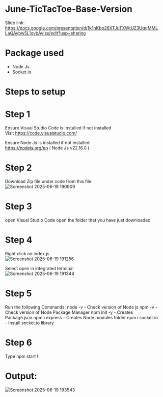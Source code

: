 # June-TicTacToe-Base-Version
Slide link: https://docs.google.com/presentation/d/1k1nKbp26XTJuTXWtUZ3UqqMMLLaQAybw5L1ovbAvIss/edit?usp=sharing

# Package used
- Node Js 
- Socket.io

# Steps to setup
# Step 1
Ensure Visual Studio Code is installed
if not installed \
Visit https://code.visualstudio.com/ 

Ensure Node Js is installed 
if not installed \
https://nodejs.org/en ( Node Js v22.16.0 )

# Step 2
Download Zip file under code from this file 
![Screenshot 2025-06-19 190909](https://github.com/user-attachments/assets/84ae4105-07b4-4630-b99c-012c3da50c63)

# Step 3
open Visual Studio Code
open the folder that you have just downloaded 

# Step 4
Right click on Index.js \
![Screenshot 2025-06-19 191256](https://github.com/user-attachments/assets/771f56cc-c1f3-4b2a-a44d-1106b1cf7fe1)

Select open in integrated terminal \
![Screenshot 2025-06-19 191344](https://github.com/user-attachments/assets/c911365f-d9b1-413e-81a9-9f654d3f5b2a)

# Step 5
Run the following Commands:
node -v - Check version of Node js
npm -v - Check version of Node Package Manager 
npm init -y - Creates Package.json 
npm i express - Creates Node modules folder 
npm i socket.io - Install socket.io library 

# Step 6
Type npm start !

# Output:
![Screenshot 2025-06-19 193543](https://github.com/user-attachments/assets/be8b56ae-0ac8-410f-bf95-8ca247ec7bdf)




